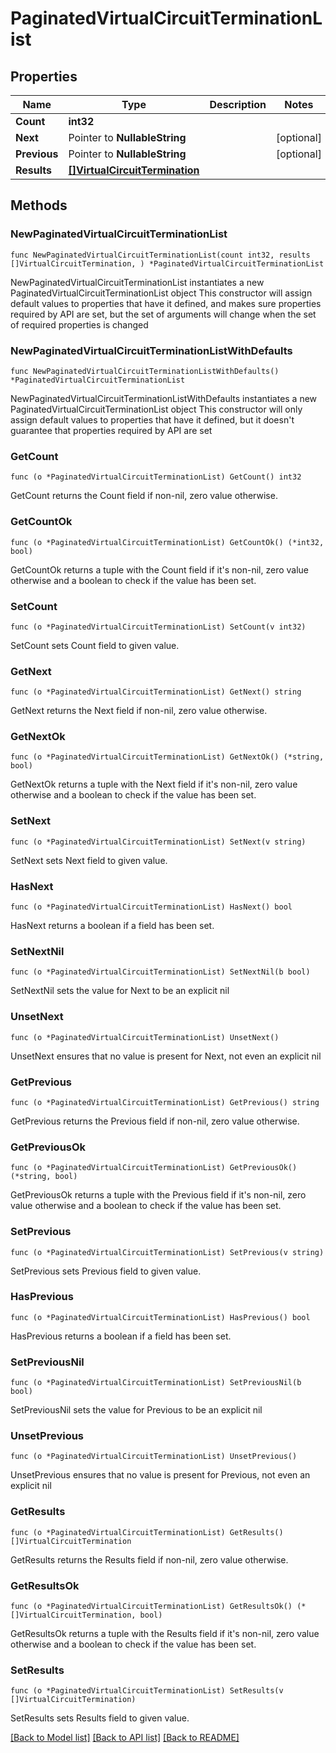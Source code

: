 # PaginatedVirtualCircuitTerminationList

## Properties

Name | Type | Description | Notes
------------ | ------------- | ------------- | -------------
**Count** | **int32** |  | 
**Next** | Pointer to **NullableString** |  | [optional] 
**Previous** | Pointer to **NullableString** |  | [optional] 
**Results** | [**[]VirtualCircuitTermination**](VirtualCircuitTermination.md) |  | 

## Methods

### NewPaginatedVirtualCircuitTerminationList

`func NewPaginatedVirtualCircuitTerminationList(count int32, results []VirtualCircuitTermination, ) *PaginatedVirtualCircuitTerminationList`

NewPaginatedVirtualCircuitTerminationList instantiates a new PaginatedVirtualCircuitTerminationList object
This constructor will assign default values to properties that have it defined,
and makes sure properties required by API are set, but the set of arguments
will change when the set of required properties is changed

### NewPaginatedVirtualCircuitTerminationListWithDefaults

`func NewPaginatedVirtualCircuitTerminationListWithDefaults() *PaginatedVirtualCircuitTerminationList`

NewPaginatedVirtualCircuitTerminationListWithDefaults instantiates a new PaginatedVirtualCircuitTerminationList object
This constructor will only assign default values to properties that have it defined,
but it doesn't guarantee that properties required by API are set

### GetCount

`func (o *PaginatedVirtualCircuitTerminationList) GetCount() int32`

GetCount returns the Count field if non-nil, zero value otherwise.

### GetCountOk

`func (o *PaginatedVirtualCircuitTerminationList) GetCountOk() (*int32, bool)`

GetCountOk returns a tuple with the Count field if it's non-nil, zero value otherwise
and a boolean to check if the value has been set.

### SetCount

`func (o *PaginatedVirtualCircuitTerminationList) SetCount(v int32)`

SetCount sets Count field to given value.


### GetNext

`func (o *PaginatedVirtualCircuitTerminationList) GetNext() string`

GetNext returns the Next field if non-nil, zero value otherwise.

### GetNextOk

`func (o *PaginatedVirtualCircuitTerminationList) GetNextOk() (*string, bool)`

GetNextOk returns a tuple with the Next field if it's non-nil, zero value otherwise
and a boolean to check if the value has been set.

### SetNext

`func (o *PaginatedVirtualCircuitTerminationList) SetNext(v string)`

SetNext sets Next field to given value.

### HasNext

`func (o *PaginatedVirtualCircuitTerminationList) HasNext() bool`

HasNext returns a boolean if a field has been set.

### SetNextNil

`func (o *PaginatedVirtualCircuitTerminationList) SetNextNil(b bool)`

 SetNextNil sets the value for Next to be an explicit nil

### UnsetNext
`func (o *PaginatedVirtualCircuitTerminationList) UnsetNext()`

UnsetNext ensures that no value is present for Next, not even an explicit nil
### GetPrevious

`func (o *PaginatedVirtualCircuitTerminationList) GetPrevious() string`

GetPrevious returns the Previous field if non-nil, zero value otherwise.

### GetPreviousOk

`func (o *PaginatedVirtualCircuitTerminationList) GetPreviousOk() (*string, bool)`

GetPreviousOk returns a tuple with the Previous field if it's non-nil, zero value otherwise
and a boolean to check if the value has been set.

### SetPrevious

`func (o *PaginatedVirtualCircuitTerminationList) SetPrevious(v string)`

SetPrevious sets Previous field to given value.

### HasPrevious

`func (o *PaginatedVirtualCircuitTerminationList) HasPrevious() bool`

HasPrevious returns a boolean if a field has been set.

### SetPreviousNil

`func (o *PaginatedVirtualCircuitTerminationList) SetPreviousNil(b bool)`

 SetPreviousNil sets the value for Previous to be an explicit nil

### UnsetPrevious
`func (o *PaginatedVirtualCircuitTerminationList) UnsetPrevious()`

UnsetPrevious ensures that no value is present for Previous, not even an explicit nil
### GetResults

`func (o *PaginatedVirtualCircuitTerminationList) GetResults() []VirtualCircuitTermination`

GetResults returns the Results field if non-nil, zero value otherwise.

### GetResultsOk

`func (o *PaginatedVirtualCircuitTerminationList) GetResultsOk() (*[]VirtualCircuitTermination, bool)`

GetResultsOk returns a tuple with the Results field if it's non-nil, zero value otherwise
and a boolean to check if the value has been set.

### SetResults

`func (o *PaginatedVirtualCircuitTerminationList) SetResults(v []VirtualCircuitTermination)`

SetResults sets Results field to given value.



[[Back to Model list]](../README.md#documentation-for-models) [[Back to API list]](../README.md#documentation-for-api-endpoints) [[Back to README]](../README.md)


